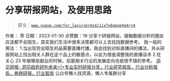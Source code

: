 # 分享研报网站，及使用思路

> 原文：[`www.yuque.com/for_lazy/xkrm14/iix7x6qpgphm4ry4`](https://www.yuque.com/for_lazy/xkrm14/iix7x6qpgphm4ry4)

<ne-p id="u1002143f" data-lake-id="u1002143f"><ne-text id="uf6f3828f">作者： 零</ne-text></ne-p> <ne-p id="u45b8afcb" data-lake-id="u45b8afcb"><ne-text id="u7bccba90">日期：2023-01-30</ne-text></ne-p> <ne-p id="ubb116db4" data-lake-id="ubb116db4"><ne-text id="uf7a4ea27">点赞数：</ne-text><ne-text id="ue4b5237d" ne-bold="true">19</ne-text></ne-p> <ne-hole id="u2a2da7b4" data-lake-id="u2a2da7b4"><ne-card data-card-name="hr" data-card-type="block" id="kDuWc" data-event-boundary="card"><ne-p id="u956e81b4" data-lake-id="u956e81b4"><ne-text id="ubd009c25">分享个研报网站，接触数据分析的圈友应该都不会陌生，其实我们生活中很多决策都可以上去找找数据参考。 我一般的用法：</ne-text> <ne-text id="ue9d7d6ed">1.当出现完全陌生的品需要直播代播，我会找到对标直播间的播法，并从研报网站上找出相关人群在这个品上的敏感点，以此为借鉴调整我的直播话术</ne-text> <ne-text id="u779fcc43">2.在关心 23 年做哪些副业的时候，前面相关行业的发展走向也是很不错的参考。</ne-text> [<ne-text id="u40eeff79">洞见研报-</ne-text> <ne-text id="ua99b7ca5">洞见趋势研判未来+|+专业实时研报分享，行业研究报告，行业分析报告，券商研报，行业智库</ne-text>](https://www.djyanbao.com/report/search?keyword=%E7%9B%B4%E6%92%AD)</ne-p> <ne-hole id="u416d4a65" data-lake-id="u416d4a65"><ne-card data-card-name="hr" data-card-type="block" id="nBMcz" data-event-boundary="card"><ne-p id="u21428ee9" data-lake-id="u21428ee9"><ne-text id="ue141f2ad">公众号懒人找资源，懒人专属群分享</ne-text></ne-p></ne-card></ne-hole></ne-card></ne-hole>